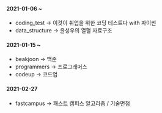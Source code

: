 #### 2021-01-06 ~



- coding_test -> 이것이 취업을 위한 코딩 테스트다 with 파이썬
- data_structure -> 윤성우의 열혈 자료구조



#### 2021-01-15 ~

- beakjoon -> 백준
- programmers -> 프로그래머스
- codeup -> 코드업



#### 2021-02-27

- fastcampus -> 패스트 캠퍼스 알고리즘 / 기술면접

